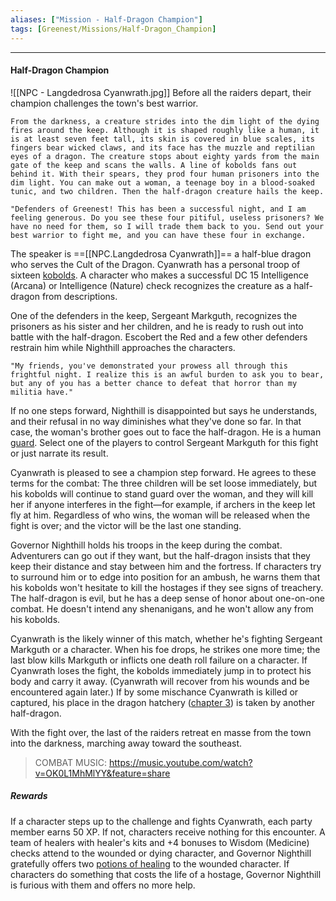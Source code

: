 ```yaml
---
aliases: ["Mission - Half-Dragon Champion"]
tags: [Greenest/Missions/Half-Dragon_Champion]
---
```


---
#### Half-Dragon Champion
![[NPC - Langdedrosa Cyanwrath.jpg]]
Before all the raiders depart, their champion challenges the town's best warrior.

```ad-readout
From the darkness, a creature strides into the dim light of the dying fires around the keep. Although it is shaped roughly like a human, it is at least seven feet tall, its skin is covered in blue scales, its fingers bear wicked claws, and its face has the muzzle and reptilian eyes of a dragon. The creature stops about eighty yards from the main gate of the keep and scans the walls. A line of kobolds fans out behind it. With their spears, they prod four human prisoners into the dim light. You can make out a woman, a teenage boy in a blood-soaked tunic, and two children. Then the half-dragon creature hails the keep.

"Defenders of Greenest! This has been a successful night, and I am feeling generous. Do you see these four pitiful, useless prisoners? We have no need for them, so I will trade them back to you. Send out your best warrior to fight me, and you can have these four in exchange.
```

The speaker is ==[[NPC.Langdedrosa Cyanwrath]]== a half-blue dragon who serves the Cult of the Dragon. Cyanwrath has a personal troop of sixteen [kobolds](https://5e.tools/bestiary.html#kobold_mm). A character who makes a successful DC 15 Intelligence (Arcana) or Intelligence (Nature) check recognizes the creature as a half-dragon from descriptions.

One of the defenders in the keep, Sergeant Markguth, recognizes the prisoners as his sister and her children, and he is ready to rush out into battle with the half-dragon. Escobert the Red and a few other defenders restrain him while Nighthill approaches the characters.

```ad-readout
"My friends, you've demonstrated your prowess all through this frightful night. I realize this is an awful burden to ask you to bear, but any of you has a better chance to defeat that horror than my militia have."
```

If no one steps forward, Nighthill is disappointed but says he understands, and their refusal in no way diminishes what they've done so far. In that case, the woman's brother goes out to face the half-dragon. He is a human [guard](https://5e.tools/bestiary.html#guard_mm). Select one of the players to control Sergeant Markguth for this fight or just narrate its result.

Cyanwrath is pleased to see a champion step forward. He agrees to these terms for the combat: The three children will be set loose immediately, but his kobolds will continue to stand guard over the woman, and they will kill her if anyone interferes in the fight—for example, if archers in the keep let fly at him. Regardless of who wins, the woman will be released when the fight is over; and the victor will be the last one standing.

Governor Nighthill holds his troops in the keep during the combat. Adventurers can go out if they want, but the half-dragon insists that they keep their distance and stay between him and the fortress. If characters try to surround him or to edge into position for an ambush, he warns them that his kobolds won't hesitate to kill the hostages if they see signs of treachery. The half-dragon is evil, but he has a deep sense of honor about one-on-one combat. He doesn't intend any shenanigans, and he won't allow any from his kobolds.

Cyanwrath is the likely winner of this match, whether he's fighting Sergeant Markguth or a character. When his foe drops, he strikes one more time; the last blow kills Markguth or inflicts one death roll failure on a character. If Cyanwrath loses the fight, the kobolds immediately jump in to protect his body and carry it away. (Cyanwrath will recover from his wounds and be encountered again later.) If by some mischance Cyanwrath is killed or captured, his place in the dragon hatchery ([chapter 3](https://5e.tools/adventure.html#HotDQ,3)) is taken by another half-dragon.

With the fight over, the last of the raiders retreat en masse from the town into the darkness, marching away toward the southeast.

> COMBAT MUSIC: https://music.youtube.com/watch?v=OK0L1MhMlYY&feature=share
> 
##### Rewards

If a character steps up to the challenge and fights Cyanwrath, each party member earns 50 XP. If not, characters receive nothing for this encounter. A team of healers with healer's kits and +4 bonuses to Wisdom (Medicine) checks attend to the wounded or dying character, and Governor Nighthill gratefully offers two [potions of healing](https://5e.tools/items.html#potion%20of%20healing_dmg) to the wounded character. If characters do something that costs the life of a hostage, Governor Nighthill is furious with them and offers no more help.